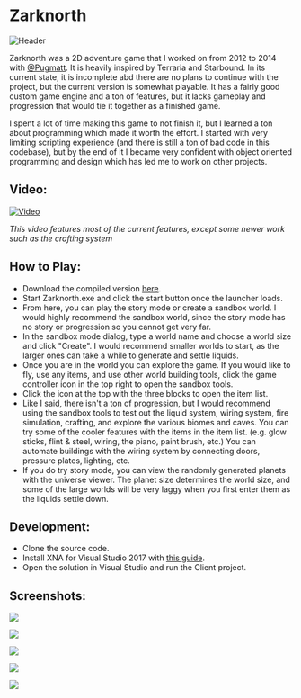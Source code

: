 # Zarknorth

![Header](https://i.pyratron.com/HUHnQ.png)

Zarknorth was a 2D adventure game that I worked on from 2012 to 2014 with [@Pugmatt](https://github.com/Pugmatt). It is heavily inspired by Terraria and Starbound. In its current state, it is incomplete abd there are no plans to continue with the project, but the current version is somewhat playable. It has a fairly good custom game engine and a ton of features, but it lacks gameplay and progression that would tie it together as a finished game.

I spent a lot of time making this game to not finish it, but I learned a ton about programming which made it worth the effort. I started with very limiting scripting experience (and there is still a ton of bad code in this codebase), but by the end of it I became very confident with object oriented programming and design which has led me to work on other projects.

## Video:

[![Video](https://img.youtube.com/vi/lWv-HaeLYi0/0.jpg)](https://www.youtube.com/watch?v=lWv-HaeLYi0)

_This video features most of the current features, except some newer work such as the crafting system_

## How to Play:

- Download the compiled version [here]().
- Start Zarknorth.exe and click the start button once the launcher loads.
- From here, you can play the story mode or create a sandbox world. I would highly recommend the sandbox world, since the story mode has no story or progression so you cannot get very far. 
- In the sandbox mode dialog, type a world name and choose a world size and click "Create". I would recommend smaller worlds to start, as the larger ones can take a while to generate and settle liquids.
- Once you are in the world you can explore the game. If you would like to fly, use any items, and use other world building tools, click the game controller icon in the top right to open the sandbox tools.
- Click the icon at the top with the three blocks to open the item list.
- Like I said, there isn't a ton of progression, but I would recommend using the sandbox tools to test out the liquid system, wiring system, fire simulation, crafting, and explore the various biomes and caves. You can try some of the cooler features with the items in the item list. (e.g. glow sticks, flint & steel, wiring, the piano, paint brush, etc.) You can automate buildings with the wiring system by connecting doors, pressure plates, lighting, etc.
- If you do try story mode, you can view the randomly generated planets with the universe viewer. The planet size determines the world size, and some of the large worlds will be very laggy when you first enter them as the liquids settle down.

## Development:

- Clone the source code.
- Install XNA for Visual Studio 2017 with [this guide](http://flatredball.com/visual-studio-2017-xna-setup/).
- Open the solution in Visual Studio and run the Client project.

## Screenshots:

![](https://media.moddb.com/images/articles/1/153/152035/auto/JSJtvon.png)

![](https://media.indiedb.com/images/games/1/28/27424/Zarknorth_2014-01-20_11-13-45-22.png)

![](https://media.indiedb.com/images/games/1/28/27424/09-22-13_17_36.png)

![](https://media.indiedb.com/images/games/1/28/27424/Zarknorth_2014-01-20_10-52-06-09.png)

![](https://media.indiedb.com/images/games/1/28/27424/9dv6.png)

